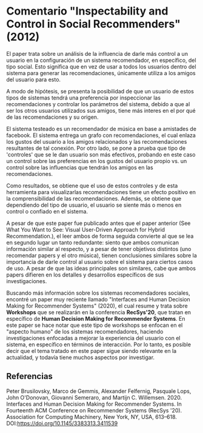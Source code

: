 # Comentario "Inspectability and Control in Social Recommenders" (2012)

El paper trata sobre un análisis de la influencia de darle más control a un usuario en la configuración de un sistema recomendador, en específico, del tipo social. Esto significa que en vez de usar a todos los usuarios dentro del sistema para generar las recomendaciones, únicamente utiliza a los amigos del usuario para esto. 

A modo de hipótesis, se presenta la posibilidad de que un usuario de estos tipos de sistemas tendrá una preferencia por inspeccionar las recomendaciones y controlar los parámetros del sistema, debido a que al ser los otros usuarios utilizados sus amigos, tiene más interes en el por qué de las recomendaciones y su origen.

El sistema testeado es un recomendador de música en base a amistades de facebook. El sistema entrega un grafo con recomendaciones, el cual enlaza los gustos del usuario a los amigos relacionados y las recomendaciones resultantes de tal conexión. Por otro lado, se pone a prueba que tipo de 'controles' que se le dan usuario son más efectivos, probando en este caso un control sobre las preferencias en los gustos del usuario propio vs. un control sobre las influencias que tendrán los amigos en las recomendaciones. 

Como resultados, se obtiene que el uso de estos controles y de esta herramienta para visualizarlas recomendaciones tiene un efecto positivo en la comprensibilidad de las recomendaciones. Además, se obtiene que dependiendo del tipo de usuario, el usuario se siente más o menos en control o confiado en el sistema.

A pesar de que este paper fue publicado antes que el paper anterior (See What You Want to See: Visual User-Driven Approach for Hybrid Recommendation.), el leer ambos de forma seguida convierte al que se lea en segundo lugar un tanto redundante: siento que ambos comunican información similar al respecto, y a pesar de tener objetivos distintos (uno recomendar papers y el otro música), tienen conclusiones similares sobre la importancia de darle control al usuario sobre el sistema para ciertos casos de uso. A pesar de que las ideas principales son similares, cabe que ambos papers difieren en los detalles y desarrollos específicos de sus investigaciones.

Buscando más información sobre los sistemas recomendadores sociales, encontré un paper muy reciente llamado "Interfaces and Human Decision Making for Recommender Systems" (2020), el cual resume y trata sobre __Workshops__ que se realizarán en la conferencia **RecSys'20**, que tratan en específico de __Human Decision Making for Recommender Systems__. En este paper se hace notar que este tipo de workshops se enfocan en el "aspecto humano" de los sistemas recomendadores, haciendo investigaciones enfocadas a mejorar la experiencia del usuario con el sistema, en específico en términos de interacción. Por lo tanto, es posible decir que el tema tratado en este paper sigue siendo relevante en la actualidad, y todavía tiene muchos aspectos por investigar.

## Referencias

Peter Brusilovsky, Marco de Gemmis, Alexander Felfernig, Pasquale Lops, John O'Donovan, Giovanni Semeraro, and Martijn C. Willemsen. 2020. Interfaces and Human Decision Making for Recommender Systems. In Fourteenth ACM Conference on Recommender Systems (RecSys '20). Association for Computing Machinery, New York, NY, USA, 613–618. DOI:https://doi.org/10.1145/3383313.3411539

  
